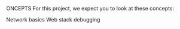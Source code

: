 ONCEPTS
For this project, we expect you to look at these concepts:

Network basics
Web stack debugging

